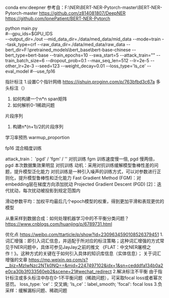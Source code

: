 conda env:deepner
参考自：F:\NER\BERT-NER-Pytorch-master\BERT-NER-Pytorch-master
https://github.com/z814081807/DeepNER
https://github.com/lonePatient/BERT-NER-Pytorch

python main.py \
#--gpu_ids=$GPU_IDS \
--output_dir=./out --mid_data_dir=./data/med_data/mid_data --mode=train --task_type=crf --raw_data_dir=./data/med_data/raw_data --bert_dir=F:\\pretrained_models\\bert_base\\bert-base-chinese --bert_type=bert-base --train_epochs=10 --swa_start=5 --attack_train="" --train_batch_size=6 --dropout_prob=0.1 --max_seq_len=512 --lr=2e-5 --other_lr=2e-3 --seed=123 --weight_decay=0.01 --loss_type='ls_ce' --eval_model
#--use_fp16

指针标注
1.设置C个指针网络
https://jishuin.proginn.com/p/763bfbd3c67a
多头标注（）
1. 如何构建一个n*n span矩阵
2. 如何解析0-1稀疏问题

片段序列
1. 构建n*(n+1)/2的片段序列


学习率预热
warmup_proportion

fp16 
混合精度训练

attack_train： 'pgd' / 'fgm' / '' 对抗训练 fgm 训练速度慢一倍, pgd 慢两倍，pgd 本次数据集效果明显
对抗训练
动机：采用对抗训练缓解模型鲁棒性差的问题，提升模型泛化能力
对抗训练是一种引入噪声的训练方式，可以对参数进行正则化，提升模型鲁棒性和泛化能力
Fast Gradient Method (FGM)：对embedding层在梯度方向添加扰动
Projected Gradient Descent (PGD) [2]：迭代扰动，每次扰动被投影到规定范围内

滑动参数平均：加权平均最后几个epoch模型的权重，得到更加平滑和表现更优的模型



从重采样到数据合成：如何处理机器学习中的不平衡分类问题？
https://www.cnblogs.com/huanjing/p/6789731.html

优化点
https://weibo.com/ttarticle/p/show?id=2309634590108526379451
1.词汇增强：即引入词汇信息，并适配于所对应的标注策略；这种词汇增强的方式常见于NER问题中，具体可参见JayJay之前的推文 《FLAT：中文NER屠榜之作！》。这种方式的关键在于如何引入具体的知识库信息（实体信息）；
 关于词汇增强的文章
https://mp.weixin.qq.com/s?__biz=MzIwNzc2NTk0NQ==&mid=2247497102&idx=1&sn=cedddfa134b0a2e0ca30b3f033560eb2&scene=21#wechat_redirect
2.解决标注不平衡 由于指针标注或多头标注中存在0-1不平衡问题（稀疏问题），可采取focal loss或者幂次惩罚。
loss_type: 'ce'：交叉熵; 'ls_ce'：label_smooth; 'focal': focal loss
3.负采样：缓解漏标问题、稀疏问题

